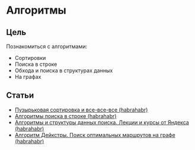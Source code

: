 # Алгоритмы

## Цель
Познакомиться с алгоритмами:
- Сортировки
- Поиска в строке
- Обхода и поиска в структурах данных
- На графах


## Статьи
- [Пузырьковая сортировка и все-все-все (habrahabr)](https://habrahabr.ru/post/204600/)
- [Алгоритмы поиска в строке (habrahabr)](https://habrahabr.ru/post/111449/)
- [Алгоритмы и структуры данных поиска. Лекции и курсы от Яндекса (habrahabr)](https://habrahabr.ru/company/yandex/blog/208716/)
- [Алгоритм Дейкстры. Поиск оптимальных маршрутов на графе (habrahabr)](https://habrahabr.ru/post/111361/)
